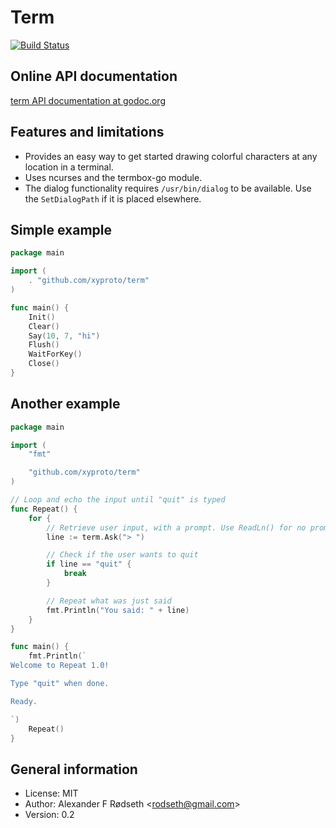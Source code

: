 Term
====

[![Build Status](https://travis-ci.org/xyproto/term.svg?branch=master)](https://travis-ci.org/xyproto/term)

Online API documentation
------------------------

[term API documentation at godoc.org](http://godoc.org/github.com/xyproto/term)


Features and limitations
------------------------

* Provides an easy way to get started drawing colorful characters at any location in a terminal.
* Uses ncurses and the termbox-go module.
* The dialog functionality requires `/usr/bin/dialog` to be available. Use the `SetDialogPath` if it is placed elsewhere.

Simple example
--------------

~~~go
package main

import (
	. "github.com/xyproto/term"
)

func main() {
	Init()
	Clear()
	Say(10, 7, "hi")
	Flush()
	WaitForKey()
	Close()
}
~~~

Another example
---------------

~~~go
package main

import (
	"fmt"

	"github.com/xyproto/term"
)

// Loop and echo the input until "quit" is typed
func Repeat() {
	for {
		// Retrieve user input, with a prompt. Use ReadLn() for no prompt.
		line := term.Ask("> ")

		// Check if the user wants to quit
		if line == "quit" {
			break
		}

		// Repeat what was just said
		fmt.Println("You said: " + line)
	}
}

func main() {
	fmt.Println(`
Welcome to Repeat 1.0!

Type "quit" when done.

Ready.

`)
	Repeat()
}
~~~

General information
-------------------

* License: MIT
* Author: Alexander F Rødseth &lt;rodseth@gmail.com&gt;
* Version: 0.2
